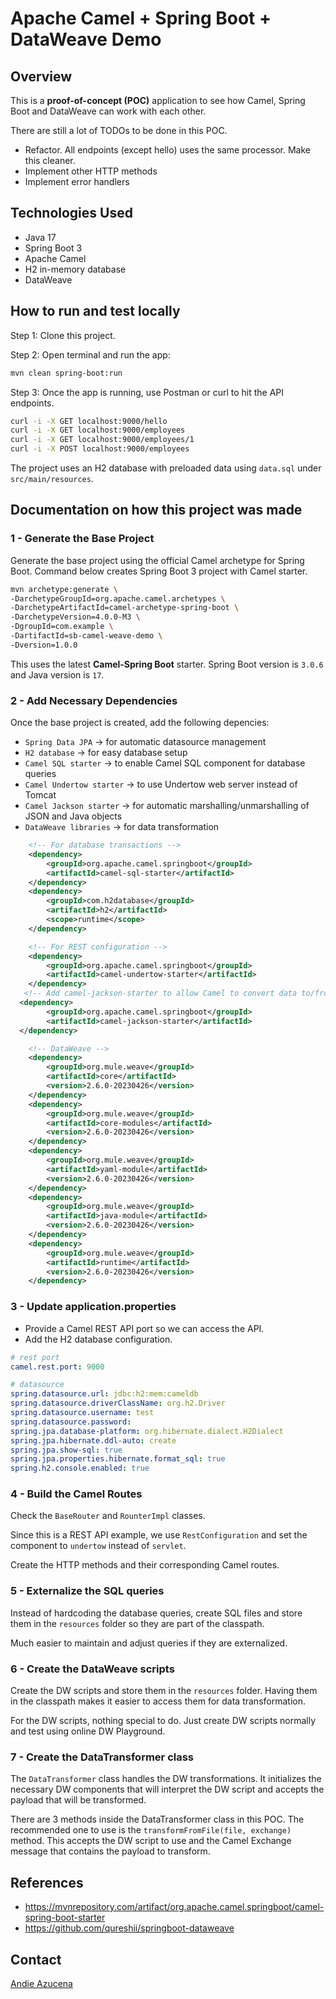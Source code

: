 # Apache Camel + Spring Boot + DataWeave Demo

## Overview

This is a **proof-of-concept (POC)** application to see how Camel, Spring Boot and DataWeave can work with each other.

There are still a lot of TODOs to be done in this POC.

- Refactor. All endpoints (except hello) uses the same processor. Make this cleaner.
- Implement other HTTP methods
- Implement error handlers

## Technologies Used

- Java 17
- Spring Boot 3
- Apache Camel
- H2 in-memory database
- DataWeave

## How to run and test locally

Step 1: Clone this project.

Step 2: Open terminal and run the app:

```sh
mvn clean spring-boot:run
```

Step 3: Once the app is running, use Postman or curl to hit the API endpoints.

```sh
curl -i -X GET localhost:9000/hello
curl -i -X GET localhost:9000/employees
curl -i -X GET localhost:9000/employees/1
curl -i -X POST localhost:9000/employees
```

The project uses an H2 database with preloaded data using `data.sql` under `src/main/resources`.

## Documentation on how this project was made

### 1 - Generate the Base Project

Generate the base project using the official Camel archetype for Spring Boot. Command below creates Spring Boot 3 project with Camel starter.

```sh
mvn archetype:generate \
-DarchetypeGroupId=org.apache.camel.archetypes \
-DarchetypeArtifactId=camel-archetype-spring-boot \
-DarchetypeVersion=4.0.0-M3 \
-DgroupId=com.example \
-DartifactId=sb-camel-weave-demo \
-Dversion=1.0.0
```

This uses the latest **Camel-Spring Boot** starter. Spring Boot version is `3.0.6` and Java version is `17`.

### 2 - Add Necessary Dependencies

Once the base project is created, add the following depencies:

- `Spring Data JPA` -> for automatic datasource management
- `H2 database` -> for easy database setup
- `Camel SQL starter` -> to enable Camel SQL component for database queries
- `Camel Undertow starter` -> to use Undertow web server instead of Tomcat
- `Camel Jackson starter` -> for automatic marshalling/unmarshalling of JSON and Java objects
- `DataWeave libraries` -> for data transformation

```xml
    <!-- For database transactions -->
    <dependency>
        <groupId>org.apache.camel.springboot</groupId>
        <artifactId>camel-sql-starter</artifactId>
    </dependency>
    <dependency>
        <groupId>com.h2database</groupId>
        <artifactId>h2</artifactId>
        <scope>runtime</scope>
    </dependency>

    <!-- For REST configuration -->
    <dependency>
        <groupId>org.apache.camel.springboot</groupId>
        <artifactId>camel-undertow-starter</artifactId>
    </dependency>
   <!-- Add camel-jackson-starter to allow Camel to convert data to/from JSON -->
  <dependency>
        <groupId>org.apache.camel.springboot</groupId>
        <artifactId>camel-jackson-starter</artifactId>
  </dependency>

    <!-- DataWeave -->
    <dependency>
        <groupId>org.mule.weave</groupId>
        <artifactId>core</artifactId>
        <version>2.6.0-20230426</version>
    </dependency>
    <dependency>
        <groupId>org.mule.weave</groupId>
        <artifactId>core-modules</artifactId>
        <version>2.6.0-20230426</version>
    </dependency>
    <dependency>
        <groupId>org.mule.weave</groupId>
        <artifactId>yaml-module</artifactId>
        <version>2.6.0-20230426</version>
    </dependency>
    <dependency>
        <groupId>org.mule.weave</groupId>
        <artifactId>java-module</artifactId>
        <version>2.6.0-20230426</version>
    </dependency>
    <dependency>
        <groupId>org.mule.weave</groupId>
        <artifactId>runtime</artifactId>
        <version>2.6.0-20230426</version>
    </dependency>
```

### 3 - Update application.properties

- Provide a Camel REST API port so we can access the API.
- Add the H2 database configuration.

```yaml
# rest port
camel.rest.port: 9000

# datasource
spring.datasource.url: jdbc:h2:mem:cameldb
spring.datasource.driverClassName: org.h2.Driver
spring.datasource.username: test
spring.datasource.password:
spring.jpa.database-platform: org.hibernate.dialect.H2Dialect
spring.jpa.hibernate.ddl-auto: create
spring.jpa.show-sql: true
spring.jpa.properties.hibernate.format_sql: true
spring.h2.console.enabled: true
```

### 4 - Build the Camel Routes

Check the `BaseRouter` and `RounterImpl` classes.

Since this is a REST API example, we use `RestConfiguration` and set the component to `undertow` instead of `servlet`.

Create the HTTP methods and their corresponding Camel routes.

### 5 - Externalize the SQL queries

Instead of hardcoding the database queries, create SQL files and store them in the `resources` folder so they are part of the classpath.

Much easier to maintain and adjust queries if they are externalized.

### 6 - Create the DataWeave scripts

Create the DW scripts and store them in the `resources` folder. Having them in the classpath makes it easier to access them for data transformation.

For the DW scripts, nothing special to do. Just create DW scripts normally and test using online DW Playground.

### 7 - Create the DataTransformer class

The `DataTransformer` class handles the DW transformations. It initializes the necessary DW components that will interpret the DW script and accepts the payload that will be transformed.

There are 3 methods inside the DataTransformer class in this POC. The recommended one to use is the `transformFromFile(file, exchange)` method. This accepts the DW script to use and the Camel Exchange message that contains the payload to transform.

## References

- <https://mvnrepository.com/artifact/org.apache.camel.springboot/camel-spring-boot-starter>
- <https://github.com/qureshii/springboot-dataweave>

## Contact

[Andie Azucena](mailto:andrian.azucena@argano.com)
